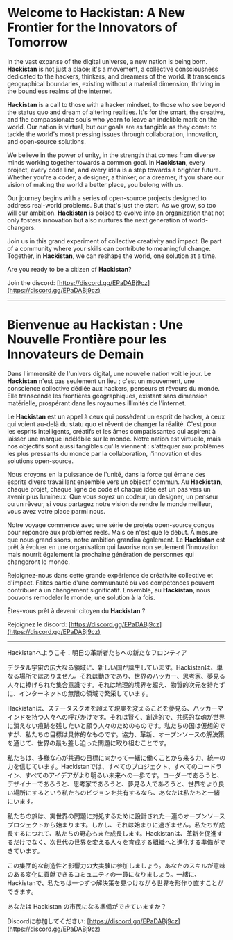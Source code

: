 # Welcome to Hackistan: A New Frontier for the Innovators of Tomorrow

In the vast expanse of the digital universe, a new nation is being born. **Hackistan** is not just a place; it's a movement, a collective consciousness dedicated to the hackers, thinkers, and dreamers of the world. It transcends geographical boundaries, existing without a material dimension, thriving in the boundless realms of the internet.

**Hackistan** is a call to those with a hacker mindset, to those who see beyond the status quo and dream of altering realities. It's for the smart, the creative, and the compassionate souls who yearn to leave an indelible mark on the world. Our nation is virtual, but our goals are as tangible as they come: to tackle the world's most pressing issues through collaboration, innovation, and open-source solutions.

We believe in the power of unity, in the strength that comes from diverse minds working together towards a common goal. In **Hackistan**, every project, every code line, and every idea is a step towards a brighter future. Whether you're a coder, a designer, a thinker, or a dreamer, if you share our vision of making the world a better place, you belong with us.

Our journey begins with a series of open-source projects designed to address real-world problems. But that's just the start. As we grow, so too will our ambition. **Hackistan** is poised to evolve into an organization that not only fosters innovation but also nurtures the next generation of world-changers.

Join us in this grand experiment of collective creativity and impact. Be part of a community where your skills can contribute to meaningful change. Together, in **Hackistan**, we can reshape the world, one solution at a time.

Are you ready to be a citizen of **Hackistan**?

Join the discord: [https://discord.gg/EPaDABj9cz](https://discord.gg/EPaDABj9cz)

---

# Bienvenue au **Hackistan** : Une Nouvelle Frontière pour les Innovateurs de Demain

Dans l'immensité de l'univers digital, une nouvelle nation voit le jour. Le **Hackistan** n'est pas seulement un lieu ; c'est un mouvement, une conscience collective dédiée aux hackers, penseurs et rêveurs du monde. Elle transcende les frontières géographiques, existant sans dimension matérielle, prospérant dans les royaumes illimités de l'internet.

Le **Hackistan** est un appel à ceux qui possèdent un esprit de hacker, à ceux qui voient au-delà du statu quo et rêvent de changer la réalité. C'est pour les esprits intelligents, créatifs et les âmes compatissantes qui aspirent à laisser une marque indélébile sur le monde. Notre nation est virtuelle, mais nos objectifs sont aussi tangibles qu'ils viennent : s'attaquer aux problèmes les plus pressants du monde par la collaboration, l'innovation et des solutions open-source.

Nous croyons en la puissance de l'unité, dans la force qui émane des esprits divers travaillant ensemble vers un objectif commun. Au **Hackistan**, chaque projet, chaque ligne de code et chaque idée est un pas vers un avenir plus lumineux. Que vous soyez un codeur, un designer, un penseur ou un rêveur, si vous partagez notre vision de rendre le monde meilleur, vous avez votre place parmi nous.

Notre voyage commence avec une série de projets open-source conçus pour répondre aux problèmes réels. Mais ce n'est que le début. À mesure que nous grandissons, notre ambition grandira également. Le **Hackistan** est prêt à évoluer en une organisation qui favorise non seulement l'innovation mais nourrit également la prochaine génération de personnes qui changeront le monde.

Rejoignez-nous dans cette grande expérience de créativité collective et d'impact. Faites partie d'une communauté où vos compétences peuvent contribuer à un changement significatif. Ensemble, au **Hackistan**, nous pouvons remodeler le monde, une solution à la fois.

Êtes-vous prêt à devenir citoyen du **Hackistan** ?

Rejoignez le discord: [https://discord.gg/EPaDABj9cz](https://discord.gg/EPaDABj9cz)

---

Hackistanへようこそ：明日の革新者たちへの新たなフロンティア

デジタル宇宙の広大なる領域に、新しい国が誕生しています。Hackistanは、単なる場所ではありません。それは動きであり、世界のハッカー、思考家、夢見る人々に捧げられた集合意識です。それは地理的境界を超え、物質的次元を持たずに、インターネットの無限の領域で繁栄しています。

Hackistanは、ステータスクオを超えて現実を変えることを夢見る、ハッカーマインドを持つ人々への呼びかけです。それは賢く、創造的で、共感的な魂が世界に消えない痕跡を残したいと願う人々のためのものです。私たちの国は仮想的ですが、私たちの目標は具体的なものです。協力、革新、オープンソースの解決策を通じて、世界の最も差し迫った問題に取り組むことです。

私たちは、多様な心が共通の目標に向かって一緒に働くことから来る力、統一の力を信じています。Hackistanでは、すべてのプロジェクト、すべてのコードライン、すべてのアイデアがより明るい未来への一歩です。コーダーであろうと、デザイナーであろうと、思考家であろうと、夢見る人であろうと、世界をより良い場所にするという私たちのビジョンを共有するなら、あなたは私たちと一緒にいます。

私たちの旅は、実世界の問題に対処するために設計された一連のオープンソースプロジェクトから始まります。しかし、それは始まりに過ぎません。私たちが成長するにつれて、私たちの野心もまた成長します。Hackistanは、革新を促進するだけでなく、次世代の世界を変える人々を育成する組織へと進化する準備ができています。

この集団的な創造性と影響力の大実験に参加しましょう。あなたのスキルが意味のある変化に貢献できるコミュニティの一員になりましょう。一緒に、Hackistanで、私たちは一つずつ解決策を見つけながら世界を形作り直すことができます。

あなたは Hackistan の市民になる準備ができていますか？

Discordに参加してください: [https://discord.gg/EPaDABj9cz](https://discord.gg/EPaDABj9cz)
